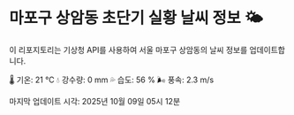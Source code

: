 
# 마포구 상암동 초단기 실황 날씨 정보 🌤️

이 리포지토리는 기상청 API를 사용하여 서울 마포구 상암동의 날씨 정보를 업데이트합니다. 

🌡️ 기온: 21 ℃
💧 강수량: 0 mm
💦 습도: 56 %
🌬️ 풍속: 2.3 m/s

마지막 업데이트 시각: 2025년 10월 09일 05시 12분    
